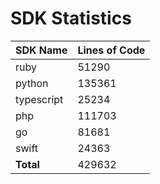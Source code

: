 # SDK Statistics

| SDK Name | Lines of Code |
| -------- | ------------- |
| ruby | 51290 |
| python | 135361 |
| typescript | 25234 |
| php | 111703 |
| go | 81681 |
| swift | 24363 |
| **Total** | 429632 |
